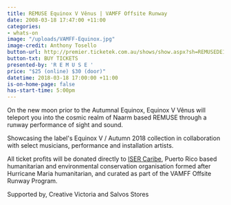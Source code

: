 ```yaml
---
title: REMUSE Equinox V Vênus | VAMFF Offsite Runway
date: 2008-03-18 17:47:00 +11:00
categories:
- whats-on
image: "/uploads/VAMFF-Equinox.jpg"
image-credit: Anthony Tosello
button-url: http://premier.ticketek.com.au/shows/show.aspx?sh=REMUSEDE18
button-txt: BUY TICKETS
presented-by: 'R E M U S E '
price: "$25 (online) $30 (door)"
datetime: 2018-03-18 17:00:00 +11:00
is-on-home-page: false
has-start-time: 5:00pm
---
```


On the new moon prior to the Autumnal Equinox, Equinox V Vênus will teleport you into the cosmic realm of Naarm based REMUSE through a runway performance of sight and sound. 

Showcasing the label's Equinox V / Autumn 2018 collection in collaboration with select musicians, performance and installation artists. 

All ticket profits will be donated directly to [ISER Caribe](https://isercaribe.org/), Puerto Rico based humanitarian and environmental conservation organisation formed after Hurricane Maria humanitarian, and curated as part of the VAMFF Offsite Runway Program.

Supported by, Creative Victoria and Salvos Stores